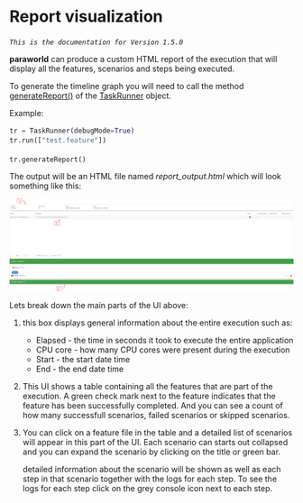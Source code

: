 # Report visualization

*`This is the documentation for Version 1.5.0`*

**paraworld** can produce a custom HTML report of the execution that will display all the features, scenarios and steps being executed.

To generate the timeline graph you will need to call the method [generateReport()](api.md#generatereport) of the [TaskRunner](api.md#class-taskrunner) object.

Example:

```python
tr = TaskRunner(debugMode=True)
tr.run(["test.feature"])

tr.generateReport()
```

The output will be an HTML file named *report_output.html* which will look something like this:

![](../images/report-output.png)

Lets break down the main parts of the UI above:

1) this box displays general information about the entire execution such as:

    - Elapsed - the time in seconds it took to execute the entire application
    - CPU core - how many CPU cores were present during the execution
    - Start - the start date time
    - End - the end date time

2) This UI shows a table containing all the features that are part of the execution. A green check mark next to the feature indicates that the feature has been successfully completed. And you can see a count of how many successfull scenarios, failed scenarios or skipped scenarios.

3) You can click on a feature file in the table and a detailed list of scenarios will appear in this part of the UI. Each scenario can starts out collapsed and you can expand the scenario by clicking on the title or green bar.

    detailed information about the scenario will be shown as well as each step in that scenario together with the logs for each step. To see the logs for each step click on the grey console icon next to each step.